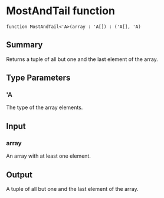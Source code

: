 # MostAndTail function

`function MostAndTail<'A>(array : 'A[]) : ('A[], 'A)`

## Summary
Returns a tuple of all but one and the last element of the array.

## Type Parameters
### 'A
The type of the array elements.

## Input
### array
An array with at least one element.

## Output
A tuple of all but one and the last element of the array.

